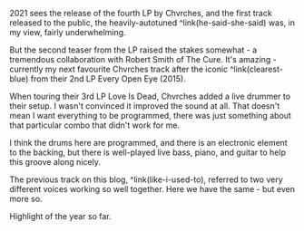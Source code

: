 2021 sees the release of the fourth LP by Chvrches, and the first track released to the public, the heavily-autotuned ^link(he-said-she-said) was, in my view, fairly underwhelming.

But the second teaser from the LP raised the stakes somewhat - a tremendous collaboration with Robert Smith of The Cure. It's amazing - currently my next favourite Chvrches track after the iconic ^link(clearest-blue) from their 2nd LP Every Open Eye (2015).

When touring their 3rd LP Love Is Dead, Chvrches added a live drummer to their setup. I wasn't convinced it improved the sound at all. That doesn't mean I want everything to be programmed, there was just something about that particular combo that didn't work for me.

I think the drums here are programmed, and there is an electronic element to the backing, but there is well-played live bass, piano, and guitar to help this groove along nicely.

The previous track on this blog, ^link(like-i-used-to), referred to two very different voices working so well together. Here we have the same - but even more so.

Highlight of the year so far.

